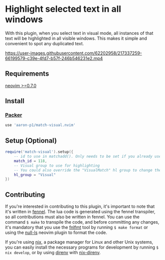 # Highlight selected text in all windows

With this plugin, when you select text in visual mode, all instances of that text will be
highlighted in all visible windows. This makes it simple and convenient to spot any duplicated text.

https://user-images.githubusercontent.com/62202958/217337259-66199579-c39e-4fd7-b57f-246b546231e2.mp4

## Requirements

[neovim >=0.7.0](https://github.com/neovim/neovim/wiki/Installing-Neovim)

## Install

### [Packer](https://github.com/wbthomason/packer.nvim)

```lua
use 'aaron-p1/match-visual.nvim'
```

## Setup (Optional)

```lua
require('match-visual').setup({
    -- id to use in matchadd(). Only needs to be set if you already use this id
    match_id = 118,
    -- Visual group to use for highlighting
    -- You could also override the "VisualMatch" hl group to change the highlights.
    hl_group = "Visual"
})
```

## Contributing

If you're interested in contributing to this plugin, it's important to note that it's written in
[fennel](https://fennel-lang.org/). The lua code is generated using the fennel transpiler, so all
contributions must also be written in fennel. You can use the command `$ make` to transpile the
code, and before committing any changes, it's mandatory that you use the
[fnlfmt](https://git.sr.ht/~technomancy/fnlfmt) tool by running `$ make format` or using the
[null-ls](https://github.com/jose-elias-alvarez/null-ls.nvim) neovim plugin to format the code.

If you're using [nix](https://github.com/NixOS/nix), a package manager for Linux and other Unix
systems, you can easily install the necessary programs for development by running
`$ nix develop`, or by using [direnv](https://github.com/direnv/direnv) with
[nix-direnv](https://github.com/nix-community/nix-direnv).
